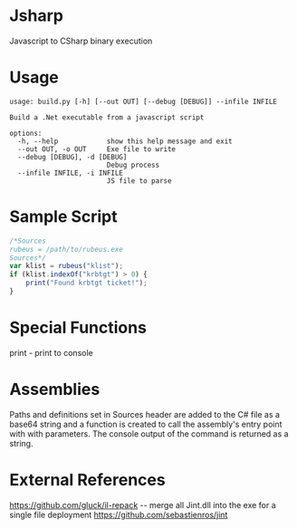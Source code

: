# Jsharp
Javascript to CSharp binary execution

# Usage
``` 
usage: build.py [-h] [--out OUT] [--debug [DEBUG]] --infile INFILE

Build a .Net executable from a javascript script

options:
  -h, --help            show this help message and exit
  --out OUT, -o OUT     Exe file to write
  --debug [DEBUG], -d [DEBUG]
                        Debug process
  --infile INFILE, -i INFILE
                        JS file to parse
```

# Sample Script
``` javascript
/*Sources
rubeus = /path/to/rubeus.exe
Sources*/
var klist = rubeus("klist");
if (klist.indexOf("krbtgt") > 0) {
    print("Found krbtgt ticket!");
}
```

# Special Functions
print - print to console

# Assemblies
Paths and definitions set in Sources header are added to the C# file as a base64 string and a function is created to call the assembly's entry point with with parameters. The console output of the command is returned as a string.

# External References
https://github.com/gluck/il-repack -- merge all Jint.dll into the exe for a single file deployment
https://github.com/sebastienros/jint

